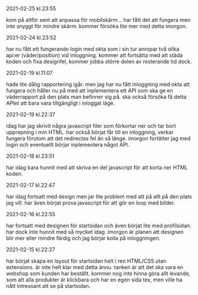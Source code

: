 2021-02-25 kl.23:55

kom på altför sent att anpassa för mobilskärm... har fått det att fungera men inte snyggt för mindre skärm.
kommer försöka lite mer med detta imorgon.

2021-02-24 kl.23:52

har nu fått ett fungerande  login med okta som i sin tur anropar två olika api:er (väder/position) vid inloggning.
kommer att fortsätta med att städa koden och fixa designfel, kommer jobba större delen av resterande tid dock.

2021-02-19 kl.11:07

hade lite dålig rapportering igår. men jag har nu fått inloggning med okta att fungera och håller nu på med att inplementera ett API som ska ge en väderrapport på den plats man befinner sig på.
ska också försöka få detta APIet att bara vara tillgängligt i inloggat läge.

2021-02-19 kl.22:37

idag har jag skrivit några javascript filer som förkortar ner och tar bort upprepning i min HTML.
har också börjat får till en inloggning, verkar fungera förutom att det redirectas fel än så länge.
imorgon fortätter jag med login och eventuellt börjar inplementera något API.

2021-02-18 kl.23:51

har idag bara hunnit med att skriva en del javascript för att korta ner HTML koden.

2021-02-17 kl.22:47

har idag fortsatt med design men jar lite problem med att på allt på den plats jag vill. har även börjat prova javascript för att gör en loop med bilder.

2021-02-16 kl.22:55

har fortsatt med designen för startsidan och även börjat lite med profilsidan. har dock inte hunnit med så mycket idag. 
imorgon är planen att designen blir mer  eller mindre färdig och jag börjar kolla på inloggningen.

2021-02-15 kl.22:27

har börjat skapa en layout för startsidan helt i ren HTML/CSS utan extensions.
är inte helt klar med detta ännu.
tanken är att det ska vara en webshop som kunden har beställt.
kommer nog inte hinna göra allt levande, som att alla produkter är klickbara och har en egen sida tex, men ville ha nått intressant att se på startsidan.
